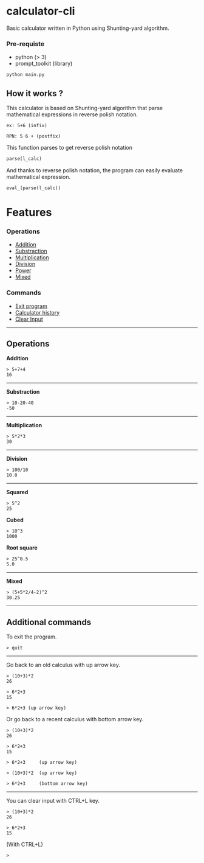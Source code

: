 # calculator-cli

Basic calculator written in Python using Shunting-yard algorithm.

### Pre-requiste
- python (> 3)
- prompt_toolkit (library)

```
python main.py
```

## How it works ?

This calculator is based on Shunting-yard algorithm that parse mathematical expressions in reverse polish notation.

```
ex: 5+6 (infix)

RPN: 5 6 + (postfix)
```

This function parses to get reverse polish notation
```py
parse(l_calc)
```

And thanks to reverse polish notation, the program can easily evaluate mathematical expression.

```py
eval_(parse(l_calc))
```

# Features
### Operations
- [Addition](#addition)
- [Substraction](#substraction)
- [Multiplication](#multiplication)
- [Division](#division)
- [Power](#power)
- [Mixed](#mixed)

### Commands
- [Exit program](#exit)
- [Calculator history](#history)
- [Clear Input](#clear)

---

## Operations
<div id ="addition">

**Addition**
```
> 5+7+4
16
```
</div>

---

<div id ="substraction">

**Substraction**
```
> 10-20-40
-50
```
</div>

---

<div id="multiplication">

**Multiplication**
```
> 5*2*3
30
```
</div>

---

<div id ="division">

**Division**
```
> 100/10
10.0
```
</div>

---

<div id="power">

**Squared**
```
> 5^2
25
```

**Cubed**
```
> 10^3
1000
```

**Root square**
```
> 25^0.5
5.0
```

</div>

---

<div id="mixed">

**Mixed**
```
> (5+5*2/4-2)^2
30.25
```
</div>

--- 

## Additional commands

<div id="exit">

To exit the program.
```
> quit
```

</div>

---

<div id="history">

Go back to an old calculus with up arrow key.
```
> (10+3)*2
26

> 6*2+3
15

> 6*2+3 (up arrow key)
```

Or go back to a recent calculus with bottom arrow key.
```
> (10+3)*2
26

> 6*2+3
15

> 6*2+3     (up arrow key)

> (10+3)*2  (up arrow key)

> 6*2+3     (bottom arrow key)
```

</div>

---

<div id="clear">
You can clear input with CTRL+L key.

```
> (10+3)*2
26

> 6*2+3
15
```

(With CTRL+L)
```
>
```


